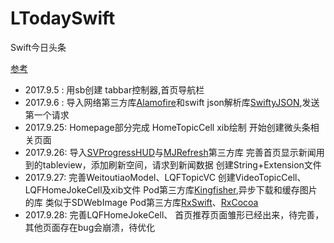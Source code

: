 # LTodaySwift
Swift今日头条

[参考](https://github.com/hrscy/TodayNews)

* 2017.9.5 : 用sb创建 tabbar控制器,首页导航栏
* 2017.9.6 : 导入网络第三方库[Alamofire](https://github.com/Alamofire/Alamofire)和swift json解析库[SwiftyJSON](https://github.com/SwiftyJSON/SwiftyJSON),发送第一个请求
* 2017.9.25: Homepage部分完成
             HomeTopicCell xib绘制
             开始创建微头条相关页面
* 2017.9.26: 导入[SVProgressHUD](https://github.com/SVProgressHUD/SVProgressHUD)与[MJRefresh](https://github.com/CoderMJLee/MJRefresh)第三方库
             完善首页显示新闻用到的tableview，添加刷新空间，请求到新闻数据
             创建String+Extension文件
* 2017.9.27: 完善WeitoutiaoModel、LQFTopicVC
             创建VideoTopicCell、LQFHomeJokeCell及xib文件
             Pod第三方库[Kingfisher](https://github.com/onevcat/Kingfisher),异步下载和缓存图片的库 类似于SDWebImage
             Pod第三方库[RxSwift](https://github.com/ReactiveX/RxSwift)、[RxCocoa]()
* 2017.9.28: 完善LQFHomeJokeCell、
             首页推荐页面雏形已经出来，待完善，其他页面存在bug会崩溃，待优化
